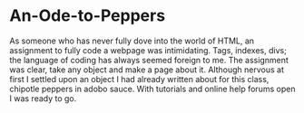# An-Ode-to-Peppers

As someone who has never fully dove into the world of HTML, an assignment to fully code a webpage was intimidating. Tags, indexes, divs; the language of coding has always seemed foreign to me. The assignment was clear, take any object and make a page about it. Although nervous at first I settled upon an object I had already written about for this class, chipotle peppers in adobo sauce. With tutorials and online help forums open I was ready to go. 
